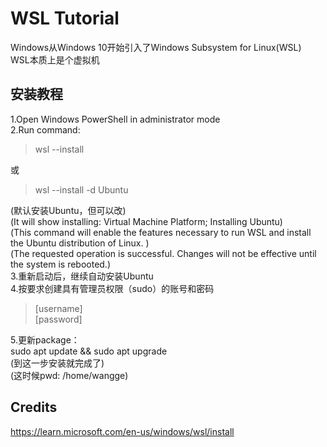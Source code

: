 # WSL Tutorial
Windows从Windows 10开始引入了Windows Subsystem for Linux(WSL)  
WSL本质上是个虚拟机  

## 安装教程
1.Open Windows PowerShell in administrator mode  
2.Run command:  
> wsl --install  

或  
> wsl --install -d Ubuntu  

(默认安装Ubuntu，但可以改)  
(It will show installing: Virtual Machine Platform; Installing Ubuntu)  
(This command will enable the features necessary to run WSL and install the Ubuntu distribution of Linux. )  
(The requested operation is successful. Changes will not be effective until the system is rebooted.)  
3.重新启动后，继续自动安装Ubuntu  
4.按要求创建具有管理员权限（sudo）的账号和密码  
> [username]  
> [password]  

5.更新package：  
sudo apt update && sudo apt upgrade  
(到这一步安装就完成了)  
(这时候pwd: /home/wangge)  



## Credits
https://learn.microsoft.com/en-us/windows/wsl/install  








